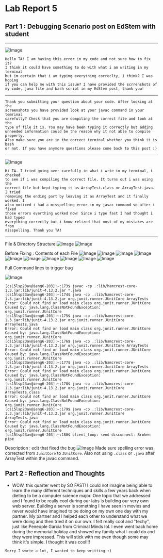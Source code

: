 # Lab Report 5

## Part 1 : Debugging Scenario post on EdStem with student

-----------------------------------------------------------------------------------------------------------------
![Image](d1.png) 
```
Hello TA! I am having this error in my code and not sure how to fix it? 
I think it could have something to do with what i am writing in my terminal
but im certain that i am typing everything correclty, i think? I was hoping
if you can help me with this issue? I have provided the scrrenshots of 
my code, java file and bash script in my EdStem post, thank you!
```
-----------------------------------------------------------------------------------------------------------------

```
Thank you submitting your question about your code. After looking at the 
screenshots you have provided look at your javac command in your temrinal
carefully? Check that you are compiling the correct file and look at the
type of file it is. You may have been typing it correctly but adding 
unneeded information could be the reason why it not able to compile properly. 
Also make sure you are in the correct terminal whether you think it is bash 
or not. If you have anymore questions please come back to this post :)
```
-----------------------------------------------------------------------------------------------------------------

![Image](d2.png) 
```
Hi TA. I tried going over carefully in what i wrte in my terminal, i checked
to see if i was compiling the correct file. It turns out i was using the 
correct file but kept typing it as ArrayTest.class or ArrayTest.java. I tried
removing the ending part by leaving it as ArrayTest and it finally worked. I 
also noticed i had a misspelling error in my javac command so after i fixed 
those errors everthing worked now! Since i type fast I had thought i had typed
everything correctly but i know relized that most of my mistakes are from 
misspelling. Thank you TA!
```
-----------------------------------------------------------------------------------------------------------------

File & Directory Structure
    ![Image](d3.png)
    ![Image](d3-1.png)
    
Before Fixing : Contents of each File 
    ![Image](f1.png)
    ![Image](f2.png)
    ![Image](f3.png)
    ![Image](f4.png)
    ![Image](f5.png)
    ![Image](f6.png)
    ![Image](f7.png)
    ![Image](f8.png)
    ![Image](f9.png)
    ![Image](f10.png)
    
Full Command lines to trigger bug
    
![Image](d4.png) 
    
    
```
[cs15lsp23av@ieng6-203]:~:173$ javac -cp .:lib/hamcrest-core-1.3.jar:lib/junit-4.13.2.jar *.java
[cs15lsp23av@ieng6-203]:~:174$ java -cp .:lib/hamcrest-core-1.3.jar:lib/junit-4.13.2.jar org.junit.runner.JUnitCore ArrayTests
Error: Could not find or load main class org.junit.runner.JUnitCore
Caused by: java.lang.ClassNotFoundException: org.junit.runner.JUnitCore
[cs15lsp23av@ieng6-203]:~:175$ java -cp .:lib/hamcrest-core-1.3.jar:lib/junit-4.13.2.jar org.junit.runner.JUnitCore ArrayTests.java
Error: Could not find or load main class org.junit.runner.JUnitCore
Caused by: java.lang.ClassNotFoundException: org.junit.runner.JUnitCore
[cs15lsp23av@ieng6-203]:~:176$ java -cp .:lib/hamcrest-core-1.3.jar:lib/junit-4.13.2.jar org.junit.runner.JUnitCore ArrayTests
Error: Could not find or load main class org.junit.runner.JUnitCore
Caused by: java.lang.ClassNotFoundException: org.junit.runner.JUnitCore
[cs15lsp23av@ieng6-203]:~:177$ java -cp .:lib/hamcrest-core-1.3.jar:lib/junit-4.13.2.jar org.junit.runner.JunitCore ArrayTests
Error: Could not find or load main class org.junit.runner.JunitCore
Caused by: java.lang.ClassNotFoundException: org.junit.runner.JunitCore
[cs15lsp23av@ieng6-203]:~:178$ java -cp .:lib/hamcrest-core-1.3.jar:lib/junit-4.13.2.jar org.junit.runner.JunitCore ArrayTests.class
Error: Could not find or load main class org.junit.runner.JunitCore
Caused by: java.lang.ClassNotFoundException: org.junit.runner.JunitCore
[cs15lsp23av@ieng6-203]:~:179$ java -cp .:lib/hamcrest-core-1.3.jar:lib/junit-4.13.2.jar org.junit.runner.JunitCore ArrayTests.java 
Error: Could not find or load main class org.junit.runner.JunitCore
Caused by: java.lang.ClassNotFoundException: org.junit.runner.JunitCore
[cs15lsp23av@ieng6-203]:~:180$ client_loop: send disconnect: Broken pipe
```
    
Description : edit that fixed the bug
    ![Image](d6.png)
    Made sure spelling error was corrected from `JunitCore` to `JUnitCore`. Also not using `.class` or `.java` after ArrayTest within the javac command.
    

## Part 2 : Reflection and Thoughts

* WOW, this quarter went by SO FAST! I could not imagine being able to learn the many different techniques and skills a few years back when dieting to be a computer science major. One topic that we addressed and I found to be really cool during our labs is building our very own web server. Building a server is something I have seen in movies and never would have imagined to be doing on my own one day with my partner. My partner and I helped each other to understand what we were doing and then tried it on our own. I felt really cool and "techy", just like Peneople Garcia from Criminal Minds lol. I even went back home during the memorial holiday and showed my family what I could do and they were impressed. This will stick with me even though some may think it's simple. I thought it was cool!!!

`Sorry I worte a lot, I wanted to keep writting :)`
